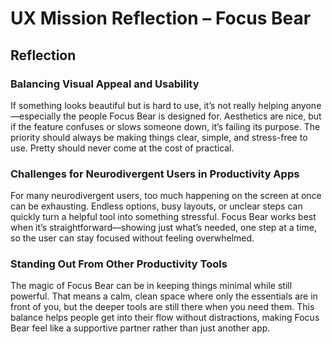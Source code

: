 # UX Mission Reflection – Focus Bear

## Reflection

### Balancing Visual Appeal and Usability
If something looks beautiful but is hard to use, it’s not really helping anyone—especially the people Focus Bear is designed for. Aesthetics are nice, but if the feature confuses or slows someone down, it’s failing its purpose. The priority should always be making things clear, simple, and stress-free to use. Pretty should never come at the cost of practical.

### Challenges for Neurodivergent Users in Productivity Apps
For many neurodivergent users, too much happening on the screen at once can be exhausting. Endless options, busy layouts, or unclear steps can quickly turn a helpful tool into something stressful. Focus Bear works best when it’s straightforward—showing just what’s needed, one step at a time, so the user can stay focused without feeling overwhelmed.

### Standing Out From Other Productivity Tools
The magic of Focus Bear can be in keeping things minimal while still powerful. That means a calm, clean space where only the essentials are in front of you, but the deeper tools are still there when you need them. This balance helps people get into their flow without distractions, making Focus Bear feel like a supportive partner rather than just another app.
